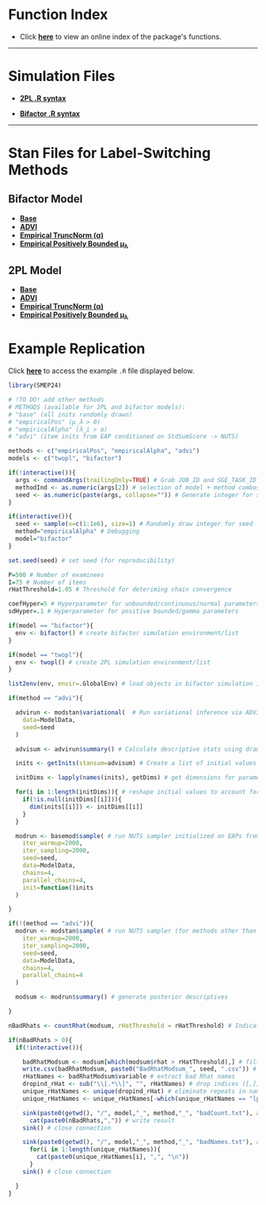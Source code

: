 # Function Index

- Click [**here**](https://github.com/nathdep/SMEP24/wiki/INDEX) to view an online index of the package's functions.
***
# Simulation Files

- [**2PL .R syntax**](https://github.com/nathdep/SMEP24/blob/main/R/twopl.R)

- [**Bifactor .R syntax**](https://github.com/nathdep/SMEP24/blob/main/R/bifactor.R)

***

# Stan Files for Label-Switching Methods

## Bifactor Model

- [**Base**](https://github.com/nathdep/SMEP24/blob/main/Stan/bifactor_base.stan)
- [**ADVI**](https://github.com/nathdep/SMEP24/blob/main/Stan/bifactor_advi.stan)
- [**Empirical TruncNorm (α)**](https://github.com/nathdep/SMEP24/blob/main/Stan/bifactor_empiricalAlpha.stan)
- [**Empirical Positively Bounded μ<sub>λ</sub>**](https://github.com/nathdep/SMEP24/blob/main/Stan/bifactor_empiricalPos.stan)

## 2PL Model
- [**Base**](https://github.com/nathdep/SMEP24/blob/main/Stan/twopl_base.stan)
- [**ADVI**](https://github.com/nathdep/SMEP24/blob/main/Stan/twopl_advi.stan)
- [**Empirical TruncNorm (α)**](https://github.com/nathdep/SMEP24/blob/main/Stan/twopl_empiricalAlpha.stan)
- [**Empirical Positively Bounded μ<sub>λ</sub>**](https://github.com/nathdep/SMEP24/blob/main/Stan/twopl_empiricalPos.stan)

# Example Replication
Click [**here**](https://github.com/nathdep/SMEP24/blob/main/example.R) to access the example `.R` file displayed below.
```r
library(SMEP24)

# !TO DO! add other methods
# METHODS (available for 2PL and bifactor models):
# "base" (all inits randomly drawn)
# "empiricalPos" (μ_λ > 0)
# "empiricalAlpha" (λ_i > α)
# "advi" (item inits from EAP conditioned on StdSumScore -> NUTS)

methods <- c("empiricalPos", "empiricalAlpha", "advi")
models <- c("twopl", "bifactor")

if(!interactive()){
  args <- commandArgs(trailingOnly=TRUE) # Grab JOB_ID and SGE_TASK_ID from .job file in Argon
  methodInd <- as.numeric(args[2]) # selection of model + method combos based on SGE_TASK_ID
  seed <- as.numeric(paste(args, collapse="")) # Generate integer for seed
}

if(interactive()){
  seed <- sample(x=c(1:1e6), size=1) # Randomly draw integer for seed
  method="empiricalAlpha" # Debugging
  model="bifactor"
}

set.seed(seed) # set seed (for reproducibility)

P=500 # Number of examinees
I=75 # Number of items
rHatThreshold=1.05 # Threshold for deteriming chain convergence

coefHyper=5 # Hyperparameter for unbounded/continuous/normal parameters
sdHyper=.1 # Hyperparameter for positive bounded/gamma parameters

if(model == "bifactor"){
  env <- bifactor() # create bifactor simulation environment/list
}

if(model == "twopl"){
  env <- twopl() # create 2PL simulation environment/list
}

list2env(env, envir=.GlobalEnv) # load objects in bifactor simulation into global environment

if(method == "advi"){

  advirun <- modstan$variational(  # Run variational inference via ADVI
    data=ModelData,
    seed=seed
  )

  advisum <- advirun$summary() # Calculate descriptive stats using draws from approximated posteriors

  inits <- getInits(stansum=advisum) # Create a list of initial values using EAP extracted from advisum (to pass to NUTS in next step)

  initDims <- lapply(names(inits), getDims) # get dimensions for parameter matrices from global environment (i.e., theta in bifactor model)

  for(i in 1:length(initDims)){ # reshape initial values to account for matrix dimensions in previous step (if applicable)
    if(!is.null(initDims[[i]])){
      dim(inits[[i]]) <- initDims[[i]]
    }
  }

  modrun <- basemod$sample( # run NUTS sampler initialized on EAPs from previous step
    iter_warmup=2000,
    iter_sampling=2000,
    seed=seed,
    data=ModelData,
    chains=4,
    parallel_chains=4,
    init=function()inits
  )

}

if(!(method == "advi")){
  modrun <- modstan$sample( # run NUTS sampler (for methods other than )
    iter_warmup=2000,
    iter_sampling=2000,
    seed=seed,
    data=ModelData,
    chains=4,
    parallel_chains=4
  )

  modsum <- modrun$summary() # generate posterior descriptives

}

nBadRhats <- countRhat(modsum, rHatThreshold = rHatThreshold) # Indicator for Rhats > 1.05

if(nBadRhats > 0){
  if(!interactive()){

    badRhatModsum <- modsum[which(modsum$rhat > rHatThreshold),] # filter for posterior descriptives that exceed Rhat threshold (non-converging)
    write.csv(badRhatModsum, paste0("BadRhatModsum_", seed, ".csv")) # write non-convergent parameter posterior descriptives to .csv file
    rHatNames <- badRhatModsum$variable # extract bad Rhat names
    dropind_rHat <- sub("\\[.*\\]", "", rHatNames) # drop indices ([,])
    unique_rHatNames <- unique(dropind_rHat) # eliminate repeats in names
    unique_rHatNames <- unique_rHatNames[-which(unique_rHatNames == "lp__")] # drop lp__ (log posterior)

    sink(paste0(getwd(), "/", model,"_", method,"_", "badCount.txt"), append=TRUE) # begin appending <model>_<method>_badCount.csv file
      cat(paste0(nBadRhats,",")) # write result
    sink() # close connection

    sink(paste0(getwd(), "/", model,"_", method,"_", "badNames.txt"), append=TRUE) # begin appending <model>_<method>_badNames.csv file
      for(i in 1:length(unique_rHatNames)){
        cat(paste0(unique_rHatNames[i], ",", "\n"))
      }
    sink() # close connection

  }
}

```

